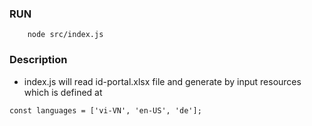 ### RUN
```
    node src/index.js
```

### Description
- index.js will read id-portal.xlsx file and generate by input resources which is defined at 
```
const languages = ['vi-VN', 'en-US', 'de'];
```
